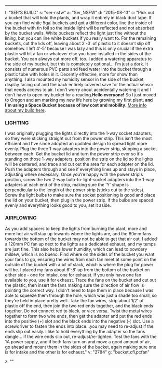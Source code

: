 ---
t: "SER'S BUILD"
s: "ser-nsfw"
a: "Ser_NSFW"
d: "2015-08-13"
c: "Pick out a bucket that will hold the plants, and wrap it entirely in black duct tape. If you can find white 5gal buckets and got a different color, line the inside of the bucket with tin foil so the inside light will be reflected and not absorbed by the bucket walls. White buckets reflect the light just fine without the lining, but you can line white buckets if you really want to. For the remaining buckets, cut the lids off, leaving about 2'-3' of plastic to it doesn't slip off somehow. I left 4'-5' because I was lazy and this is only crucial if the extra plastic will hit a fan or whatever else you have installed in the sides of the bucket. You can always cut more off, too.
  I added a watering apparatus to the side of my bucket, but this is completely optional... I'm just a dork. It consists of numerous PVC parts and feed water into the bucket through a plastic tube with holes in it. Decently effective, more for show than anything. I also mounted my humidity sensor in the side of the bucket, display facing out and the back entirely covered save for the actual sensor that needs access to air. I don't worry about accidentally watering it and I don't have to open my bucket for a reading.</div></div><strong>Hello everyone!</strong> So I just moved to Oregon and am marking my new life here by growing my first plant, <strong>and I'm using a Space Bucket because of low cost and mobility</strong>. <a href='https://www.reddit.com/r/SpaceBuckets/comments/3ii2ee/journal_2cents_spacebucket_v12/'>More info about my build here</a>.
  <h3>LIGHTING</h3>
  I was originally plugging the lights directly into the 1-way socket adapters, so they were sticking straight out from the power strip. This isn't the most efficient and I've since adopted an updated design to spread light more evenly. Plug the three 1-way adapters into the power strip, skipping a socket between each. Get the bucket lid and turn the power strip over so it's standing on those 1-way adapters, position the strip on the lid so the lights will be centered, and trace and cut out the area for each adapter on the lid. Push the adapters through and see if everything lines up and stays in place, adjusting where necessary. Once you're happy with the power strip's position, screw the two 2-way bulb-to-light-socket adapters into the 1-way adapters at each end of the strip, making sure the 'Y' shape is perpendicular to the length of the power strip (sticks out to the sides). Screw the light bulbs to make sure the socket positioning is good and place the lid on your bucket, then plug in the power strip. If the bulbs are spaced evenly and everything looks good to you, set it aside.
  <h3>AIRFLOWING</h3>
  As you add spacers to keep the lights from burning the plant, more and more hot air will stay up towards where the lights are, and the 80mm fans towards the bottom of the bucket may not be able to get that air out. I added a 120mm PC fan up next to the lights as a dedicated exhaust, and my temps are just fine. This also helps lower humidity, which can lead to powdery mildew, which is no bueno.
  Find where on the sides of the bucket you want your fans to go, ensuring the wires from each fan meet at some point on the outside of the bucket with a bit of slack, which is where the plug for power will be. I placed my fans about 6'-8' up from the bottom of the bucket on either side - one for intake, one for exhaust. If you only have one fan available to you, use it for exhaust. Trace the fans on the bucket and cut out the plastic, then insert the fans making sure the direction of air flow is pointing the correct way. I didn't need to tape them in place because I was able to squeeze them through the hole, which was just a shade too small, so they're held in place pretty well. Take the fan wires, strip about 1/2' of plastic off the end, then join the two red ends together, and the black ends together. Do not connect red to black, or vice versa. Twist the metal wires together to form two wire ends, then get the adapter and put the red ends into the positive (+) slot and the black ends into the negative (-) slot. Use a screwdriver to fasten the ends into place...you may need to re-adjust if the ends slip out easily. I like to hold everything by the adapter so the fans dangle... if the wire ends slip out, re-adjust/re-tighten. Test the fans with the 1A power supply, and if both fans turn on and move a good amount of air, go ahead and mount them in the sides of the bucket, again making sure one is for intake and the other is for exhaust."
v: "2784"
g: "bucket,cfl,pcfan"

z: ""
